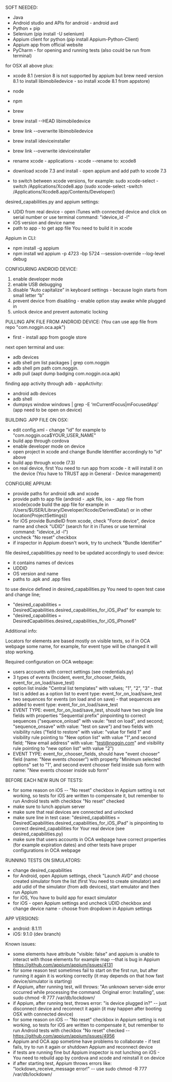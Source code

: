 SOFT NEEDED:

- Java
- Android studio and APIs for android - android avd
- Python + pip
- Selenium  (pip install -U selenium)
- Appium client for python  (pip install Appium-Python-Client)
- Appium app from official website
- PyCharm - for opening and running tests (also could be run from terminal)


for OSX all above plus:

- xcode 8.1 (version 8 is not supported by appium but brew need version 8.1 to install libimobiledevice - so install xcode 8.1 from appstore)
- node
- npm
- brew
- brew install --HEAD libimobiledevice
- brew link --overwrite libimobiledevice
- brew install ideviceinstaller
- brew link --overwrite ideviceinstaller
- rename xcode - applications - xcode --rename to: xcode8
- download xcode 7.3 and install - open appium and add path to xcode 7.3

- to switch between xcode versions, for example: sudo xcode-select -switch /Applications/Xcode8.app
(sudo xcode-select -switch /Applications/Xcode8.app/Contents/Developer/)


desired_capabilities.py and appium settings:

- UDID from real device - open iTunes with connected device and click on serial number or use terminal command: "idevice_id -l"
- iOS version and device name
- path to app - to get app file You need to build it in xcode



Appium in CLI:

- npm install -g appium
- npm install wd
appium -p 4723 -bp 5724 --session-override --log-level debug




CONFIGURING ANDROID DEVICE:

1. enable developer mode
2. enable USB debugging
3. disable “Auto capitalize” in keyboard settings - because login starts from small letter “b”
4. prevent device from disabling - enable option stay awake while plugged in
5. unlock device and prevent automatic locking


PULLING APK FILE FROM ANDROID DEVICE:
(You can use app file from repo "com.noggin.oca.apk")

- first - install app from google store

next open terminal and use:

- adb devices
- adb shell pm list packages | grep com.noggin
- adb shell pm path com.noggin.
- adb pull <path to package>
(aapt dump badging com.noggin.oca.apk)

finding app activity through adb - appActivity:
- android adb devices
- adb shell
- dumpsys window windows | grep -E ‘mCurrentFocus|mFocusedApp’
 (app need to be open on device)



BUILDING .APP FILE ON OSX:

- edit config.xml - change "id" for example to "com.noggin.oca$YOUR_USER_NAME"
- build app through cordova
- enable developer mode on device
- open project in xcode and change Bundle Identifier accordingly to "id" above
- build app through xcode (7.3)
- on real device, first You need to run app from xcode - it will install it on the device (You have to TRUST app in General - Device management)


CONFIGURE APPIUM:

- provide paths for android sdk and xcode
- provide path to app file (android - .apk file, ios - .app file from xcode(xcode build the app file for example in /Users/$USER/Library/Developer/Xcode/DerivedData/) or in other location(ProjectSettings))
- for iOS provide BundleID from xcode, check "Force device", device name and check "UDID" (search for it in iTunes or use terminal command: "idevice_id -l")
- uncheck "No reset" checkbox 
- if inspector in Appium doesn't work, try to uncheck "Bundle Identifier"


file desired_capabilities.py need to be updated accordingly to used device:
- it contains names of devices
- UDDID
- OS version and name
- paths to .apk and .app files

to use device defined in desired_capabilities.py You need to open test case and change line;
- "desired_capabilities = DesiredCapabilities.desired_capabilities_for_iOS_iPad" for example to:
- "desired_capabilities = DesiredCapabilities.desired_capabilities_for_iOS_iPhone6"


Additional info:

Locators for elements are based mostly on visible texts, so if in OCA webpage some name, for example, for event type will be changed it will stop working.

Required configuration on OCA webpage:

- users accounts with correct settings (see credentials.py)
- 3 types of events (Incident, event_for_chooser_fields, event_for_on_load/save_test)
- option list inside "Central list templates" with values; "1", "2", "3" - that list is added as a option list to event type: event_for_on_load/save_test
- two sequences for events (on load and on save) - that sequences are added to event type: event_for_on_load/save_test
- EVENT TYPE: event_for_on_load/save_test, should have two single line fields with properties "Sequential prefix" pinpointing to correct sequences ("sequence_onload" with vaule: "test on load",
 and second; "sequence_onsave" with value: "test on save") and two fields with visibility rules ("field to restore" with value: "value for field 1" and visibility rule pointing to "New option list"
 with value "1",and second field; "New email address" with value: "test@noggin.com" and visibility rule pointing to "new option list" with value "2")
- EVENT TYPE: event_for_chooser_fields, should have "event chooser" field (name: "New events chooser") with property "Minimum selected options" set to "1", and second event chooser field inside sub form
with name: "New events chooser inside sub form"



BEFORE EACH NEW RUN OF TESTS:

- for some reason on iOS -- "No reset" checkbox in Appium setting is not working, so tests for iOS are written to compensate it, but remember to run Android tests with checkbox "No reset" checked
- make sure to lunch appium server
- make sure that real devices are connected and unlocked 
- make sure line in test case: "desired_capabilities = DesiredCapabilities.desired_capabilities_for_iOS_iPad" is pinpointing to correct desired_capabilities for Your real device (see desired_capabilities.py)
- make sure that users accounts in OCA webpage have correct properties (for example expiration dates) and other tests have proper configurations in OCA webpage


RUNNING TESTS ON SIMULATORS:

- change desired_capabilities
- for Android, open Appium settings, check "Launch AVD" and choose created simulator from the list (first You need to create simulator) and add udid of the simulator (from adb devices), start emulator and then run Appium
- for iOS, You have to build app for exact simulator
- for iOS - open Appium settings and uncheck UDID checkbox and change device name - choose from dropdown in Appium settings



APP VERSIONS:

- android: 8.1.11
- iOS: 9.1.0 (dev branch)





Known issues:

- some elements have attribute "visible: false" and appium is unable to interact with those elements for example map --that is bug in Appium https://github.com/appium/appium/issues/4131
- for some reason test sometimes fail to start on the first run, but after running it again it is working correctly (it may depends on that how fast device/simulator is starting)
- if Appium, after running test, will throws: "An unknown server-side error occurred while processing the command. Original error: Installing", use: sudo chmod -R 777 /var/db/lockdown/
- if Appium, after running test, throws error: "is device plugged in?" -- just disconnect device and reconnect it again (it may happen after booting OSX with connected device)
- for some reason on iOS -- "No reset" checkbox in Appium setting is not working, so tests for iOS are written to compensate it, but remember to run Android tests with checkbox "No reset" checked -- https://github.com/appium/appium/issues/4956
- Appium and OCA app sometime have problems to collaborate - if test fails, try to run it again or shutdown Appium and reconnect device
- if tests are running fine but Appium inspector is not lunching on iOS - You need to rebuild app by cordova and xcode and reinstall it on device 
- if after starting test, Appium throws errors like: "lockdown_receive_message error!" -- use sudo chmod -R 777 /var/db/lockdown/

